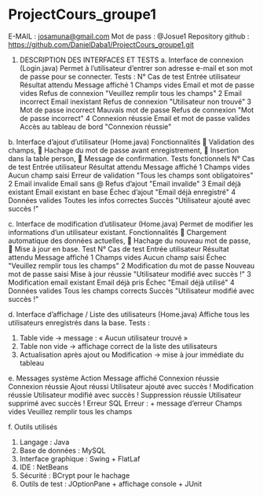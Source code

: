 # ProjectCours_groupe1
E-MAIL : josamuna@gmail.com
Mot de pass : @Josue1
Repository github : https://github.com/DanielDaba1/ProjectCours_groupe1.git

1. DESCRIPTION DES INTERFACES ET TESTS
a.	 Interface de connexion (Login.java)
Permet à l’utilisateur d’entrer son adresse e-mail et son mot de passe pour se connecter.
Tests :
N°	Cas de test	Entrée utilisateur	Résultat attendu	Message affiché
1	Champs vides	Email et mot de passe vides	Refus de connexion	"Veuillez remplir tous les champs"
2	Email incorrect	Email inexistant	Refus de connexion	"Utilisateur non trouvé"
3	Mot de passe incorrect	Mauvais mot de passe	Refus de connexion	"Mot de passe incorrect"
4	Connexion réussie	Email et mot de passe valides	Accès au tableau de bord	"Connexion réussie"
   
b.	 Interface d’ajout d’utilisateur (Home.java)
Fonctionnalités
	Validation des champs,
	Hachage du mot de passe avant enregistrement,
	Insertion dans la table person,
	Message de confirmation.
Tests fonctionnels
N°	Cas de test	Entrée utilisateur	Résultat attendu	Message affiché
1	Champs vides	Aucun champ saisi	Erreur de validation	"Tous les champs sont obligatoires"
2	Email invalide	Email sans @	Refus d’ajout	"Email invalide"
3	Email déjà existant	Email existant en base	Échec d’ajout	"Email déjà enregistré"
4	Données valides	Toutes les infos correctes	Succès	"Utilisateur ajouté avec succès !"
   


c.	 Interface de modification d’utilisateur (Home.java)
Permet de modifier les informations d’un utilisateur existant.
 Fonctionnalités
	Chargement automatique des données actuelles,
	Hachage du nouveau mot de passe,
	Mise à jour en base.
Test
N°	Cas de test	Entrée utilisateur	Résultat attendu	Message affiché
1	Champs vides	Aucun champ saisi	Échec	"Veuillez remplir tous les champs"
2	Modification du mot de passe	Nouveau mot de passe saisi	Mise à jour réussie	"Utilisateur modifié avec succès !"
3	Modification email existant	Email déjà pris	Échec	"Email déjà utilisé"
4	Données valides	Tous les champs corrects	Succès	"Utilisateur modifié avec succès !"
  
 
d.	 Interface d’affichage / Liste des utilisateurs (Home.java)
Affiche tous les utilisateurs enregistrés dans la base.
Tests :
1.	Table vide → message : « Aucun utilisateur trouvé »
2.	Table non vide → affichage correct de la liste des utilisateurs
3.	Actualisation après ajout ou Modification → mise à jour immédiate du tableau
 
e.	 Messages système
Action	Message affiché
Connexion réussie	Connexion réussie
Ajout réussi	Utilisateur ajouté avec succès !
Modification réussie	Utilisateur modifié avec succès !
Suppression réussie	Utilisateur supprimé avec succès !
Erreur SQL	 Erreur : + message d’erreur
Champs vides	Veuillez remplir tous les champs
 
f.	 Outils utilisés
1.	Langage : Java
2.	Base de données : MySQL
3.	Interface graphique : Swing + FlatLaf
4.	IDE : NetBeans
5.	Sécurité : BCrypt pour le hachage
6.	Outils de test : JOptionPane + affichage console + JUnit 
 

